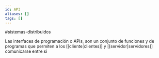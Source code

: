 ```yaml
---
id: API
aliases: []
tags: []
---
```


#sistemas-distribuidos 

Las interfaces de programación o APIs, son un conjunto de funciones y de programas que permiten a los [[cliente|clientes]] y [[servidor|servidores]] comunicarse entre si
